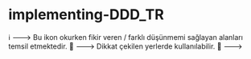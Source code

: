# implementing-DDD_TR

ℹ️ ---> Bu ikon okurken fikir veren / farklı düşünmemi sağlayan alanları temsil etmektedir.
🎯 ---> Dikkat çekilen yerlerde kullanılabilir.
🔐 --->

